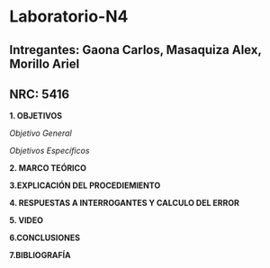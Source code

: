 # Laboratorio-N4
## Intregantes: Gaona Carlos, Masaquiza Alex, Morillo Ariel
## NRC: 5416

**1. OBJETIVOS**

_Objetivo General_

_Objetivos Específicos_


**2. MARCO TEÓRICO**

**3.EXPLICACIÓN DEL PROCEDIEMIENTO**


**4. RESPUESTAS A INTERROGANTES Y CALCULO DEL ERROR**


**5. VIDEO**

**6.CONCLUSIONES**

**7.BIBLIOGRAFÍA**


